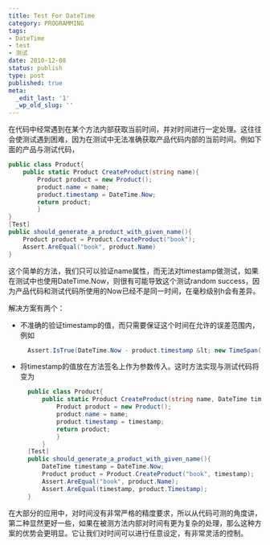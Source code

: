 ```yaml
---
title: Test For DateTime
category: PROGRAMMING
tags:
- DateTime
- test
- 测试
date: 2010-12-08
status: publish
type: post
published: true
meta:
  _edit_last: '1'
  _wp_old_slug: ''
---
```

在代码中经常遇到在某个方法内部获取当前时间，并对时间进行一定处理。这往往会使测试遇到困难，因为在测试中无法准确获取产品代码内部的当前时间。例如下面的产品与测试代码，

```csharp
public class Product{
    public static Product CreateProduct(string name){
        Product product = new Product();
        product.name = name;
        product.timestamp = DateTime.Now;
        return product;
        }
}
[Test]
public should_generate_a_product_with_given_name(){
    Product product = Product.CreateProduct("book");
    Assert.AreEqual("book", product.Name)
}
```
这个简单的方法，我们只可以验证name属性，而无法对timestamp做测试，如果在测试中也使用DateTime.Now，则很有可能导致这个测试random success，因为产品代码和测试代码所使用的Now已经不是同一时间，在毫秒级别h会有差异。

解决方案有两个：

* 不准确的验证timestamp的值，而只需要保证这个时间在允许的误差范围内，例如

  ```csharp
    Assert.IsTrue(DateTime.Now - product.timestamp &lt; new TimeSpan(0, 0, 1) );
  ```

* 将timestamp的值放在方法签名上作为参数传入。这时方法实现与测试代码将变为

  ```csharp
    public class Product{
        public static Product CreateProduct(string name, DateTime timestamp){
            Product product = new Product();
            product.name = name;
            product.timestamp = timestamp;
            return product;
            }
        }
    [Test]
    public should_generate_a_product_with_given_name(){
        DateTime timestamp = DateTime.Now;
        Product product = Product.CreateProduct("book", timestamp);
        Assert.AreEqual("book", product.Name);
        Assert.AreEqual(timestamp, product.Timestamp);
    }
  ```
在大部分的应用中，对时间没有非常严格的精度要求，所以从代码可测的角度讲，第二种显然更好一些，如果在被测方法内部对时间有更为复杂的处理，那么这种方案的优势会更明显。它让我们对时间可以进行任意设定，有非常灵活的控制。